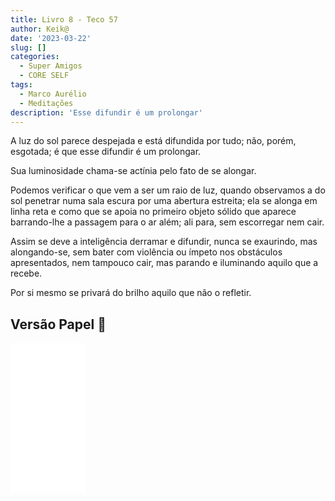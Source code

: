 ```yaml
---
title: Livro 8 - Teco 57
author: Keik@
date: '2023-03-22'
slug: []
categories:
  - Super Amigos
  - CORE SELF
tags:
  - Marco Aurélio
  - Meditações
description: 'Esse difundir é um prolongar'
---
```



A luz do sol parece despejada e está difundida por tudo; não, porém, esgotada; é que esse difundir é um prolongar. 

Sua luminosidade chama-se actínia pelo fato de se alongar. 

Podemos verificar o que vem a ser um raio de luz, quando observamos a do sol penetrar numa sala escura por uma abertura estreita; ela se alonga em linha reta e como que se apoia no primeiro objeto sólido que aparece barrando-lhe a passagem para o ar além; ali para, sem escorregar nem cair. 

Assim se deve a inteligência derramar e difundir, nunca se exaurindo, mas alongando-se, sem bater com violência ou ímpeto nos obstáculos apresentados, nem tampouco cair, mas parando e iluminando aquilo que a recebe. 

Por si mesmo se privará do brilho aquilo que não o refletir.


## Versão Papel :book:
<iframe style="width:120px;height:240px;" marginwidth="0" marginheight="0" scrolling="no" frameborder="0" src="//ws-na.amazon-adsystem.com/widgets/q?ServiceVersion=20070822&OneJS=1&Operation=GetAdHtml&MarketPlace=BR&source=ss&ref=as_ss_li_til&ad_type=product_link&tracking_id=mundodekeika-20&language=pt_BR&marketplace=amazon&region=BR&placement=B092FVY4BB&asins=B092FVY4BB&linkId=37c5ec14221f61f811029aa88b520891&show_border=true&link_opens_in_new_window=true"></iframe>